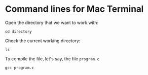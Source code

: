 # Command lines for Mac Terminal

Open the directory that we want to work with:
```console
cd directory
```
Check the current working directory:
```console
ls
```
To compile the file, let's say, the file `program.c`
```console
gcc program.c
```